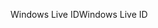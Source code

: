<span data-ttu-id="5c913-101">Windows Live ID</span><span class="sxs-lookup"><span data-stu-id="5c913-101">Windows Live ID</span></span>